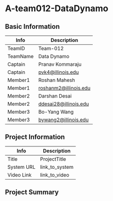 # A-team012-DataDynamo

## Basic Information

|   Info      |       Description      | 
| ----------- | ---------------------- |
| TeamID      |        Team-012        |
| TeamName    |       Data Dynamo      |
| Captain     |     Pranav Kommaraju   |
| Captain     |    pvk4@illinois.edu   |
| Member1     |      Roshan Mahesh     |
| Member1     |  roshanm2@illinois.edu |
| Member2     |      Darshan Desai     |
| Member2     |  ddesai28@illinois.edu |
| Member3     |       Bo-Yang Wang     |
| Member3     |   bywang2@illinois.edu |

## Project Information

|   Info      |        Description     |
| ----------- | ---------------------- |
|  Title      |       ProjectTitle     |
| System URL  |      link_to_system    |
| Video Link  |      link_to_video     |

## Project Summary
